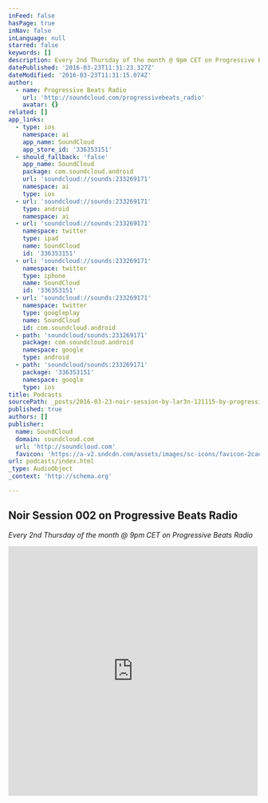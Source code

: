 ```yaml
---
inFeed: false
hasPage: true
inNav: false
inLanguage: null
starred: false
keywords: []
description: Every 2nd Thursday of the month @ 9pm CET on Progressive Beats Radio
datePublished: '2016-03-23T11:31:23.327Z'
dateModified: '2016-03-23T11:31:15.074Z'
author:
  - name: Progressive Beats Radio
    url: 'http://soundcloud.com/progressivebeats_radio'
    avatar: {}
related: []
app_links:
  - type: ios
    namespace: ai
    app_name: SoundCloud
    app_store_id: '336353151'
  - should_fallback: 'false'
    app_name: SoundCloud
    package: com.soundcloud.android
    url: 'soundcloud://sounds:233269171'
    namespace: ai
    type: ios
  - url: 'soundcloud://sounds:233269171'
    type: android
    namespace: ai
  - url: 'soundcloud://sounds:233269171'
    namespace: twitter
    type: ipad
    name: SoundCloud
    id: '336353151'
  - url: 'soundcloud://sounds:233269171'
    namespace: twitter
    type: iphone
    name: SoundCloud
    id: '336353151'
  - url: 'soundcloud://sounds:233269171'
    namespace: twitter
    type: googleplay
    name: SoundCloud
    id: com.soundcloud.android
  - path: 'soundcloud/sounds:233269171'
    package: com.soundcloud.android
    namespace: google
    type: android
  - path: 'soundcloud/sounds:233269171'
    package: '336353151'
    namespace: google
    type: ios
title: Podcasts
sourcePath: _posts/2016-03-23-noir-session-by-lar3n-121115-by-progressive-beats-radio.md
published: true
authors: []
publisher:
  name: SoundCloud
  domain: soundcloud.com
  url: 'http://soundcloud.com'
  favicon: 'https://a-v2.sndcdn.com/assets/images/sc-icons/favicon-2cadd14b.ico'
url: podcasts/index.html
_type: AudioObject
_context: 'http://schema.org'

---
```

## Noir Session 002 on Progressive Beats Radio

_Every 2nd Thursday of the month @ 9pm CET on Progressive Beats Radio_

<iframe src="https://cdn.embedly.com/widgets/media.html?src=https%3A%2F%2Fw.soundcloud.com%2Fplayer%2F%3Fvisual%3Dtrue%26url%3Dhttp%253A%252F%252Fapi.soundcloud.com%252Ftracks%252F233269171%26show_artwork%3Dtrue%26in%3Dlar3n%252Fsets%252Fnoir-sessions-on-progressive&amp;url=https%3A%2F%2Fsoundcloud.com%2Fprogressivebeats_radio%2Fnoir-session-by-lar3n-121115%3Fin%3Dlar3n%2Fsets%2Fnoir-sessions-on-progressive&amp;image=http%3A%2F%2Fi1.sndcdn.com%2Fartworks-000136297994-y2tmdo-t500x500.jpg&amp;key=b7d04c9b404c499eba89ee7072e1c4f7&amp;type=text%2Fhtml&amp;schema=soundcloud" width="500" height="500" scrolling="no" frameborder="0" allowfullscreen="allowfullscreen" style=""></iframe>